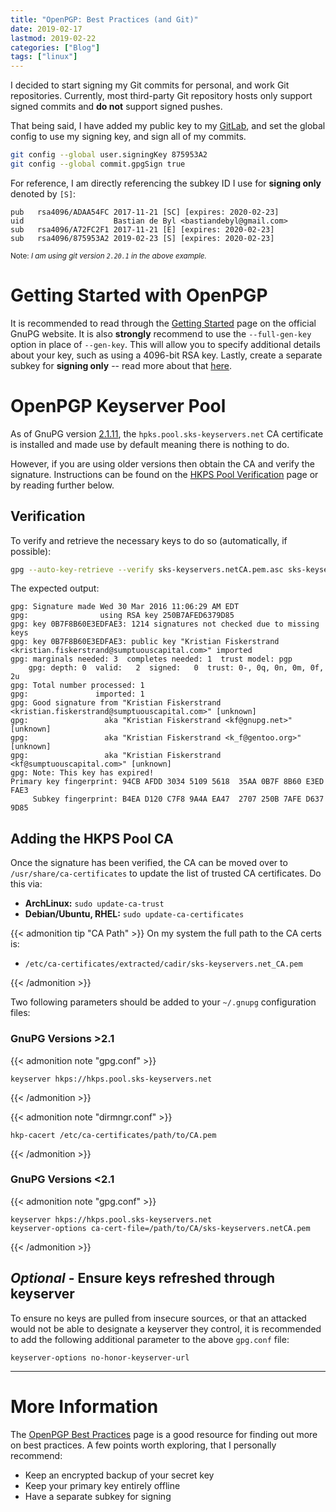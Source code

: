 ```yaml
---
title: "OpenPGP: Best Practices (and Git)"
date: 2019-02-17
lastmod: 2019-02-22
categories: ["Blog"]
tags: ["linux"]
---
```

I decided to start signing my Git commits for personal, and work Git
repositories. Currently, most third-party Git repository hosts only support
signed commits and **do not** support signed pushes.
<!--more-->

That being said, I have added my public key to my
[GitLab](https://gitlab.com/bdebyl), and set the global config to use my signing
key, and sign all of my commits.

```bash
git config --global user.signingKey 875953A2
git config --global commit.gpgSign true
```

For reference, I am directly referencing the subkey ID I use for **signing only**
denoted by `[S]`:

```text
pub   rsa4096/ADAA54FC 2017-11-21 [SC] [expires: 2020-02-23]
uid                    Bastian de Byl <bastiandebyl@gmail.com>
sub   rsa4096/A72FC2F1 2017-11-21 [E] [expires: 2020-02-23]
sub   rsa4096/875953A2 2019-02-23 [S] [expires: 2020-02-23]
```

<sub>Note: _I am using git version `2.20.1` in the above example._</sub>

# Getting Started with OpenPGP

It is recommended to read through the
[Getting Started](https://www.gnupg.org/gph/en/manual/c14.html) page  on the
official GnuPG website. It is also **strongly** recommend to use the
`--full-gen-key` option in place of `--gen-key`. This will allow you to specify
additional details about your key, such as using a 4096-bit RSA key. Lastly,
create a separate subkey for **signing only** -- read more about that
[here](https://wiki.debian.org/Subkeys).

# OpenPGP Keyserver Pool

As of GnuPG version
[2.1.11](https://github.com/riseupnet/riseup_help/issues/294#issuecomment-192913705),
the `hpks.pool.sks-keyservers.net` CA certificate is installed and made use by
default meaning there is nothing to do.

However, if you are using older versions then obtain the CA and verify the
signature. Instructions can be found on the
[HKPS Pool Verification](https://sks-keyservers.net/verify_tls.php) page or by
reading further below.

## Verification

To verify and retrieve the necessary keys to do so (automatically, if possible):

```bash
gpg --auto-key-retrieve --verify sks-keyservers.netCA.pem.asc sks-keyservers.netCA.pem
```

The expected output:

```text
gpg: Signature made Wed 30 Mar 2016 11:06:29 AM EDT
gpg:                using RSA key 250B7AFED6379D85
gpg: key 0B7F8B60E3EDFAE3: 1214 signatures not checked due to missing keys
gpg: key 0B7F8B60E3EDFAE3: public key "Kristian Fiskerstrand <kristian.fiskerstrand@sumptuouscapital.com>" imported
gpg: marginals needed: 3  completes needed: 1  trust model: pgp
    gpg: depth: 0  valid:   2  signed:   0  trust: 0-, 0q, 0n, 0m, 0f, 2u
gpg: Total number processed: 1
gpg:               imported: 1
gpg: Good signature from "Kristian Fiskerstrand <kristian.fiskerstrand@sumptuouscapital.com>" [unknown]
gpg:                 aka "Kristian Fiskerstrand <kf@gnupg.net>" [unknown]
gpg:                 aka "Kristian Fiskerstrand <k_f@gentoo.org>" [unknown]
gpg:                 aka "Kristian Fiskerstrand <kf@sumptuouscapital.com>" [unknown]
gpg: Note: This key has expired!
Primary key fingerprint: 94CB AFDD 3034 5109 5618  35AA 0B7F 8B60 E3ED FAE3
     Subkey fingerprint: B4EA D120 C7F8 9A4A EA47  2707 250B 7AFE D637 9D85
```

## Adding the HKPS Pool CA

Once the signature has been verified, the CA can be moved over to
`/usr/share/ca-certificates` to update the list of trusted CA certificates. Do
this via:

- **ArchLinux:** `sudo update-ca-trust`
- **Debian/Ubuntu, RHEL:** `sudo update-ca-certificates`

{{< admonition tip "CA Path" >}}
On my system the full path to the CA certs is:

- `/etc/ca-certificates/extracted/cadir/sks-keyservers.net_CA.pem`

{{< /admonition >}}

Two following parameters should be added to your `~/.gnupg` configuration files:

### GnuPG Versions >2.1

{{< admonition note "gpg.conf" >}}

```text
keyserver hkps://hkps.pool.sks-keyservers.net
```

{{< /admonition >}}

{{< admonition note "dirmngr.conf" >}}

```text
hkp-cacert /etc/ca-certificates/path/to/CA.pem
```

{{< /admonition >}}

### GnuPG Versions <2.1

{{< admonition note "gpg.conf" >}}

```text
keyserver hkps://hkps.pool.sks-keyservers.net
keyserver-options ca-cert-file=/path/to/CA/sks-keyservers.netCA.pem
```

{{< /admonition >}}

## *Optional* - Ensure keys refreshed through keyserver

To ensure no keys are pulled from insecure sources, or that an attacked would
not be able to designate a keyserver they control, it is recommended to add the
following additional parameter to the above `gpg.conf` file:

```text
keyserver-options no-honor-keyserver-url
```

---

# More Information

The
[OpenPGP Best Practices](https://riseup.net/en/security/message-security/openpgp/best-practices)
page is a good resource for finding out more on best practices. A few points
worth exploring, that I personally recommend:

- Keep an encrypted backup of your secret key
- Keep your primary key entirely offline
- Have a separate subkey for signing

